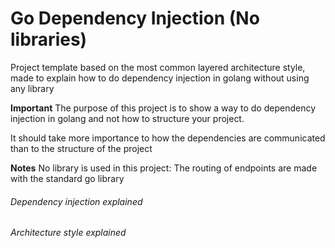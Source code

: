 # Go Dependency Injection (No libraries)

Project template based on the most common layered architecture style, made to explain how to do dependency injection in golang without using any library

**Important**
The purpose of this project is to show a way to do dependency injection in golang and not how to structure your project.

It should take more importance to how the dependencies are communicated than to the structure of the project

**Notes**
No library is used in this project: The routing of endpoints are made with the standard go library

###### Dependency injection explained

###### Architecture style explained
